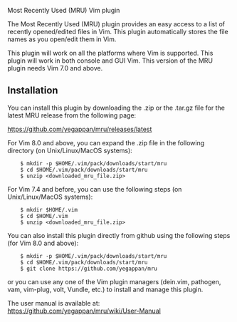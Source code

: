 
Most Recently Used (MRU) Vim plugin

The Most Recently Used (MRU) plugin provides an easy access to a list of 
recently opened/edited files in Vim. This plugin automatically stores the 
file names as you open/edit them in Vim. 

This plugin will work on all the platforms where Vim is supported. This 
plugin will work in both console and GUI Vim. This version of the MRU 
plugin needs Vim 7.0 and above.

## Installation

You can install this plugin by downloading the .zip or the .tar.gz file for the latest MRU release from the following page:

https://github.com/yegappan/mru/releases/latest

For Vim 8.0 and above, you can expand the .zip file in the following directory (on Unix/Linux/MacOS systems):

```
    $ mkdir -p $HOME/.vim/pack/downloads/start/mru
    $ cd $HOME/.vim/pack/downloads/start/mru
    $ unzip <downloaded_mru_file.zip>
```

For Vim 7.4 and before, you can use the following steps (on Unix/Linux/MacOS systems):

```
    $ mkdir $HOME/.vim
    $ cd $HOME/.vim
    $ unzip <downloaded_mru_file.zip>
```

You can also install this plugin directly from github using the following steps (for Vim 8.0 and above):

```
    $ mkdir -p $HOME/.vim/pack/downloads/start/mru
    $ cd $HOME/.vim/pack/downloads/start/mru
    $ git clone https://github.com/yegappan/mru
```

or you can use any one of the Vim plugin managers (dein.vim, pathogen, vam, vim-plug, volt, Vundle, etc.) to install and manage this plugin.

The user manual is available at:
https://github.com/yegappan/mru/wiki/User-Manual
